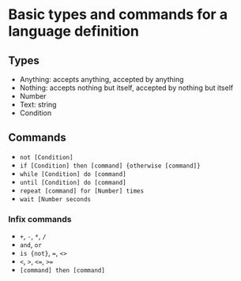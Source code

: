 # Basic types and commands for a language definition

## Types
- Anything: accepts anything, accepted by anything
- Nothing: accepts nothing but itself, accepted by nothing but itself
- Number
- Text: string
- Condition

## Commands
- `not [Condition]`
- `if [Condition] then [command] {otherwise [command]}`
- `while [Condition] do [command]`
- `until [Condition] do [command]`
- `repeat [command] for [Number] times`
- `wait [Number seconds`

### Infix commands
- `+`, `-`, `*`, `/`
- `and`, `or`
- `is {not}`, `=`, `<>`
- `<`, `>`, `<=`, `>=`
- `[command] then [command]`
